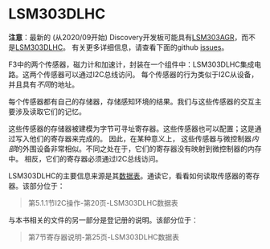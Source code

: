 # LSM303DLHC

**注意**：最新的 (从2020/09开始) Discovery开发板可能具有[LSM303AGR][agr]，而不是[LSM303DLHC][Data Sheet]。
有关更多详细信息，请查看下面的github [issues][gh-issue-274]。

[agr]: https://www.st.com/resource/en/datasheet/lsm303agr.pdf
[gh-issue-274]: https://github.com/rust-embedded/discovery/issues/274

F3中的两个传感器，磁力计和加速计，封装在一个组件中：LSM303DLHC集成电路。这两个传感器可以通过I2C总线访问。
每个传感器的行为类似于I2C从设备，并且具有*不同*的地址。

每个传感器都有自己的存储器，存储感知环境的结果。我们与这些传感器的交互主要涉及读取它们的记忆。

这些传感器的存储器被建模为字节可寻址寄存器。这些传感器也可以配置；这是通过写入他们的寄存器来完成的。
因此，在某种意义上， 这些传感器与微控制器*内部*的外围设备非常相似。不同之处在于，它们的寄存器没有映射到微控制器的内存中。
相反，它们的寄存器必须通过I2C总线访问。

LSM303DLHC的主要信息来源是其[数据表][Data Sheet]。通读它，看看如何读取传感器的寄存器。该部分位于：

[Data Sheet]: http://www.st.com/resource/en/datasheet/lsm303dlhc.pdf

> 第5.1.1节I2C操作-第20页-LSM303DLHC数据表

与本书相关的文件的另一部分是登记册的说明。该部分位于：

> 第7节寄存器说明-第25页-LSM303DLHC数据表
